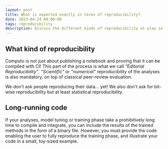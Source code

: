 ```yaml
---
layout: post
title: What is expected exactly in terms of reproducibility?
date: 2023-04-24 00:00:00
tags: reproducibility
description: Discuss the different kinds of reproducibility at play in Computo, and what is expected from the authors.
---
```


## What kind of reproducibility

Computo is not just about publishing a notebook and proving that it can be compiled with CI! This part of the process is what we call _"Editorial Reproducibility"_. _"Scientific"_ or _"numerical"_ reproducibility of the analyses is also mandatory, on top of classical peer-review evaluation. 

We don't ask people reproducing their data... yet! We also don't ask for bit-wise reproducibility but at least statistical reproducibility.

## Long-running code

If your analyses, model tuning or training phase take a prohibitively long time to compile and integrate, you can include the results of the trained methods in the form of a binary file. However, you must provide the code enabling the user to fully reproduce the training phase, and illustrate your code in a small, toy-sized example.
